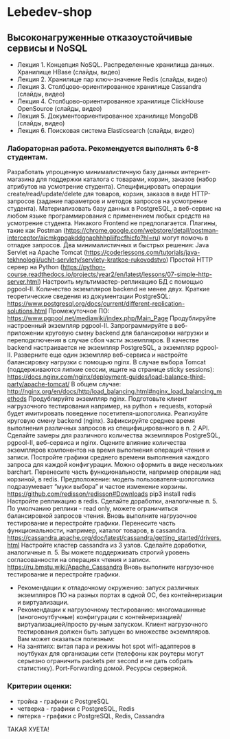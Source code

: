 # Lebedev-shop

## Высоконагруженные отказоустойчивые сервисы и NoSQL
* Лекция 1. Концепция NoSQL. Распределенные хранилища данных. Хранилище HBase (слайды, видео)
* Лекция 2. Хранилище пар ключ-значение Redis (слайды, видео)
* Лекция 3. Столбцово-ориентированное хранилище Cassandra (слайды, видео)
* Лекция 4. Столбцово-ориентированное хранилище ClickHouse OpenSource (слайды, видео)
* Лекция 5. Документоориентированное хранилище MongoDB (слайды, видео)
* Лекция 6. Поисковая система Elasticsearch (слайды, видео)

### Лабораторная работа. Рекомендуется выполнять 6-8 студентам.

Разработать упрощенную минималистичную базу данных интернет-магазина для поддержки каталога с товарами, корзин, заказов (набор атрибутов на усмотрение студента).
Специфицировать операции create/read/update/delete для товаров, корзин, заказов в виде HTTP-запросов (задание параметров и методов запросов на усмотрение студента).
Материализовать базу данных в PostgreSQL, а веб-сервис на любом языке программирования с применением любых средств на усмотрение студента. Никакого Frontend не предполагается. Плагины, такие как Postman (https://chrome.google.com/webstore/detail/postman-interceptor/aicmkgpgakddgnaphhhpliifpcfhicfo?hl=ru) могут помочь в отладке запросов. Два минималистичных и быстрых решения:
Java Servlet на Apache Tomcat (https://coderlessons.com/tutorials/java-tekhnologii/uchit-servlety/servlety-kratkoe-rukovodstvo)
Простой HTTP сервер на Python (https://python-course.readthedocs.io/projects/year2/en/latest/lessons/07-simple-http-server.html)
Настроить мультимастер-репликацию БД с помощью pgpool-II. Количество экземпляров backend не менее двух.
Краткие теоретические сведения из документации PostgreSQL: https://www.postgresql.org/docs/current/different-replication-solutions.html
Промежуточное ПО: https://www.pgpool.net/mediawiki/index.php/Main_Page
Продублируйте настроенный экземпляр pgpool-II. Запрограммируйте в веб-приложении круговую смену backend для балансировки нагрузки и переподключения в случае сбоя части экземпляров. В качестве backend настраивается не экземпляр PostgreSQL, а экземпляр pgpool-II.
Разверните еще один экземпляр веб-сервиса и настройте балансировку нагрузки с помощью nginx.
В случае выбора Tomcat (поддерживаются липкие сессии, ищите на странице sticky sessions): https://docs.nginx.com/nginx/deployment-guides/load-balance-third-party/apache-tomcat/
В общем случае:  http://nginx.org/en/docs/http/load_balancing.html#nginx_load_balancing_methods
Продублируйте экземпляр nginx. 
Подготовьте клиент нагрузочного тестирования например, на python + requests, который будет имитировать поведение посетителя-шопоголика. Реализуйте круговую смену backend (nginx). Зафиксируйте среднее время выполнения различных запросов из специфицированного в п. 2 API. Сделайте замеры для различного количества экземпляров PostgreSQL, pgpool-II, веб-сервиса и nginx. Оцените влияние количества экземпляров компонентов на время выполнения операций чтения и записи. Постройте графики среднего времени выполнения каждого запроса для каждой конфигурации. Можно оформить в виде нескольких barchart.
Перенесите часть функциональности, например операции над корзиной, в redis. Предположение: модель пользователя-шопоголика подразумевает “муки выбора” и частое изменение корзины.
https://github.com/redisson/redisson#Downloads
pip3 install redis 
Настройте репликацию в redis. Сделайте доработки, аналогичные п. 5. По умолчанию реплики - read only, можете ограничиться балансировкой запросов чтения.
Вновь выполните нагрузочное тестирование и перестройте графики.
Перенесите часть функциональности, например, каталог товаров, в cassandra.
https://cassandra.apache.org/doc/latest/cassandra/getting_started/drivers.html
Настройте кластер cassandra из 3 узлов. Сделайте доработки, аналогичные п. 5. Вы можете поддерживать строгий уровень согласованности на операциях чтения и записи. https://ru.bmstu.wiki/Apache_Cassandra
Вновь выполните нагрузочное тестирование и перестройте графики.

* Рекомендации к отладочному окружению: запуск различных экземпляров ПО на разных портах в одной ОС, без контейнеризации и виртуализации.
* Рекомендации к нагрузочному тестированию: многомашинные (многоноутбучные) конфигурации с контейнеризацией/виртуализацией/просто ручным запуском. Клиент нагрузочного тестирования должен быть запущен во множестве экземпляров. Вам может оказаться полезным:
* На занятиях: витая пара и режимы hot spot wifi-адаптеров в ноутбуках для организации сети (телефоны как роутеры могут серьезно ограничить packets per second и не дать собрать статистику).
Port-Forwarding домой.
Ресурсы серверной.

### Критерии оценки:
* тройка - графики с PostgreSQL
* четверка - графики с PostgreSQL, Redis
* пятерка - графики с PostgreSQL, Redis, Cassandra






ТАКАЯ ХУЕТА!

